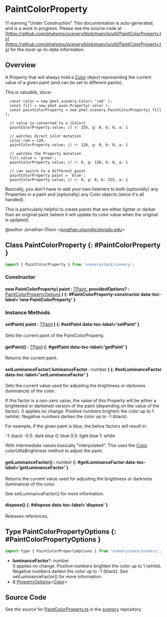 # PaintColorProperty

!!! warning "Under Construction"
    This documentation is auto-generated, and is a work in progress. Please see the source code at
    [https://github.com/phetsims/scenery/blob/main/js/util/PaintColorProperty.ts](https://github.com/phetsims/scenery/blob/main/js/util/PaintColorProperty.ts) for the most up-to-date information.

## Overview

A Property that will always hold a [Color](../scenery/Color.md) object representing the current value of a given paint (and can be set to
different paints).

This is valuable, since:
```
  const color = new phet.scenery.Color( 'red' );
  const fill = new phet.axon.Property( color );
  const paintColorProperty = new phet.scenery.PaintColorProperty( fill );

  // value is converted to a {Color}
  paintColorProperty.value; // r: 255, g: 0, b: 0, a: 1

  // watches direct Color mutation
  color.red = 128;
  paintColorProperty.value; // r: 128, g: 0, b: 0, a: 1

  // watches the Property mutation
  fill.value = 'green';
  paintColorProperty.value; // r: 0, g: 128, b: 0, a: 1

  // can switch to a different paint
  paintColorProperty.paint = 'blue';
  paintColorProperty.value; // r: 0, g: 0, b: 255, a: 1
```

Basically, you don't have to add your own listeners to both (optionally) any Properties in a paint and (optionally)
any Color objects (since it's all handled).

This is particularly helpful to create paints that are either lighter or darker than an original paint (where it
will update its color value when the original is updated).

@author Jonathan Olson &lt;jonathan.olson@colorado.edu&gt;

## Class PaintColorProperty {: #PaintColorProperty }


```js
import { PaintColorProperty } from 'scenerystack/scenery';
```
### Constructor

#### new PaintColorProperty( paint : <span style="font-weight: 400;">[TPaint](../scenery/TPaint.md)</span>, providedOptions? : <span style="font-weight: 400;">[PaintColorPropertyOptions](../scenery/PaintColorProperty.md#PaintColorPropertyOptions)</span> ) {: #PaintColorProperty-constructor data-toc-label='new PaintColorProperty' }

### Instance Methods

#### setPaint( paint : <span style="font-weight: 400;">[TPaint](../scenery/TPaint.md)</span> ) {: #setPaint data-toc-label='setPaint' }

Sets the current paint of the PaintColorProperty.

#### getPaint() : <span style="font-weight: 400;">[TPaint](../scenery/TPaint.md)</span> {: #getPaint data-toc-label='getPaint' }

Returns the current paint.

#### setLuminanceFactor( luminanceFactor : <span style="font-weight: 400;"><span style="color: hsla(calc(var(--md-hue) + 180deg),80%,40%,1);">number</span></span> ) {: #setLuminanceFactor data-toc-label='setLuminanceFactor' }

Sets the current value used for adjusting the brightness or darkness (luminance) of the color.

If this factor is a non-zero value, the value of this Property will be either a brightened or darkened version of
the paint (depending on the value of the factor). 0 applies no change. Positive numbers brighten the color up to
1 (white). Negative numbers darken the color up to -1 (black).

For example, if the given paint is blue, the below factors will result in:

  -1: black
-0.5: dark blue
   0: blue
 0.5: light blue
   1: white

With intermediate values basically "interpolated". This uses the [Color](../scenery/Color.md) colorUtilsBrightness method to adjust
the paint.

#### getLuminanceFactor() : <span style="font-weight: 400;"><span style="color: hsla(calc(var(--md-hue) + 180deg),80%,40%,1);">number</span></span> {: #getLuminanceFactor data-toc-label='getLuminanceFactor' }

Returns the current value used for adjusting the brightness or darkness (luminance) of the color.

See setLuminanceFactor() for more information.

#### dispose() {: #dispose data-toc-label='dispose' }

Releases references.



## Type PaintColorPropertyOptions {: #PaintColorPropertyOptions }


```js
import type { PaintColorPropertyOptions } from 'scenerystack/scenery';
```


- **luminanceFactor**?: <span style="color: hsla(calc(var(--md-hue) + 180deg),80%,40%,1);">number</span>
<br>  0 applies no change. Positive numbers brighten the color up to 1 (white). Negative numbers darken
  the color up to -1 (black). See setLuminanceFactor() for more information.
- &amp; [PropertyOptions](../axon/ReadOnlyProperty.md#PropertyOptions)&lt;[Color](../scenery/Color.md)&gt;




## Source Code

See the source for [PaintColorProperty.ts](https://github.com/phetsims/scenery/blob/main/js/util/PaintColorProperty.ts) in the [scenery](https://github.com/phetsims/scenery) repository.
